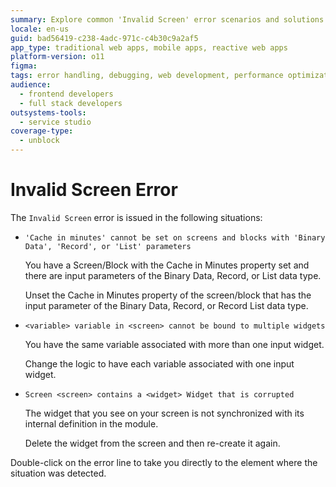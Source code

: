 ```yaml
---
summary: Explore common 'Invalid Screen' error scenarios and solutions in OutSystems 11 (O11).
locale: en-us
guid: bad56419-c238-4adc-971c-c4b30c9a2af5
app_type: traditional web apps, mobile apps, reactive web apps
platform-version: o11
figma:
tags: error handling, debugging, web development, performance optimization, troubleshooting techniques
audience:
  - frontend developers
  - full stack developers
outsystems-tools:
  - service studio
coverage-type:
  - unblock
---
```


# Invalid Screen Error

The `Invalid Screen` error is issued in the following situations:

* `'Cache in minutes' cannot be set on screens and blocks with 'Binary Data', 'Record', or 'List' parameters`
  
    You have a Screen/Block with the Cache in Minutes property set and there are input parameters of the Binary Data, Record, or List data type.

    Unset the Cache in Minutes property of the screen/block that has the input parameter of the Binary Data, Record, or Record List data type.

* `<variable> variable in <screen> cannot be bound to multiple widgets`
  
    You have the same variable associated with more than one input widget.

    Change the logic to have each variable associated with one input widget.

* `Screen <screen> contains a <widget> Widget that is corrupted`
  
    The widget that you see on your screen is not synchronized with its internal definition in the module.

    Delete the widget from the screen and then re-create it again.

Double-click on the error line to take you directly to the element where the situation was detected.
